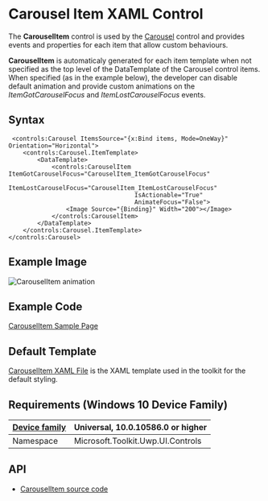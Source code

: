 # Carousel Item XAML Control

The **CarouselItem** control is used by the [Carousel](http://docs.uwpcommunitytoolkit.com/en/master/controls/Carousel/) control and provides events and properties for each item that allow custom behaviours.

**CarouselItem** is automaticaly generated for each item template when not specified as the top level of the DataTemplate of the Carousel control items. When specified (as in the example below), the developer can disable default animation and provide custom animations on the *ItemGotCarouselFocus* and *ItemLostCarouselFocus* events.

## Syntax

```xaml
 <controls:Carousel ItemsSource="{x:Bind items, Mode=OneWay}" Orientation="Horizontal">
    <controls:Carousel.ItemTemplate>
        <DataTemplate>
			<controls:CarouselItem ItemGotCarouselFocus="CarouselItem_ItemGotCarouselFocus"
                                   ItemLostCarouselFocus="CarouselItem_ItemLostCarouselFocus"
                                   IsActionable="True"
                                   AnimateFocus="False">
                <Image Source="{Binding}" Width="200"></Image>
            </controls:CarouselItem>
        </DataTemplate>
    </controls:Carousel.ItemTemplate>
</controls:Carousel>
```

## Example Image

![CarouselItem animation](../resources/images/Controls-CarouselItem.gif "Carousel")

## Example Code

[CarouselItem Sample Page](https://github.com/Microsoft/UWPCommunityToolkit/tree/master/Microsoft.Toolkit.Uwp.SampleApp/SamplePages/Carousel)

## Default Template 

[CarouselItem XAML File](https://github.com/Microsoft/UWPCommunityToolkit/blob/master/Microsoft.Toolkit.Uwp.UI.Controls/Carousel/Carousel.xaml) is the XAML template used in the toolkit for the default styling.

## Requirements (Windows 10 Device Family)

| [Device family](http://go.microsoft.com/fwlink/p/?LinkID=526370) | Universal, 10.0.10586.0 or higher |
| --- | --- |
| Namespace | Microsoft.Toolkit.Uwp.UI.Controls |

## API

* [CarouselItem source code](https://github.com/Microsoft/UWPCommunityToolkit/tree/master/Microsoft.Toolkit.Uwp.UI.Controls/Carousel)